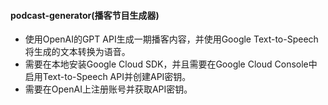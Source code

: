 #### podcast-generator(播客节目生成器)
- 使用OpenAI的GPT API生成一期播客内容，并使用Google Text-to-Speech将生成的文本转换为语音。
- 需要在本地安装Google Cloud SDK，并且需要在Google Cloud Console中启用Text-to-Speech API并创建API密钥。
- 需要在OpenAI上注册账号并获取API密钥。

